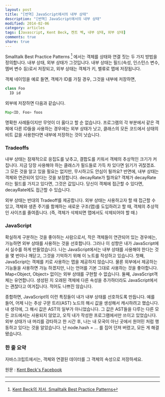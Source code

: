 ```yaml
---
layout: post
title: "[번역] JavaScript에서의 내부 상태"
description: "[번역] JavaScript에서의 내부 상태"
modified: 2014-02-06
category: articles
tags: [Javascript, Kent Beck, 켄트 벡, 내부 상태, 외부 상태]
comments: true
share: true
---
```


Smalltalk Best Practice Patterns [^1] 에서는 객체를 상태와 연결 짓는 두 가지 방법을 정의합니다. 내부 상태, 외부 상태가 그것입니다. 내부 상태는 필드(속성, 인스턴스 변수, 멤버 변수 등)로서 저장되고, 외부 상태는 객체가 키, 벨류로 맵에 저장됩니다.
 
객체 네이밍을 예로 들면, 객체가 ID를 가질 경우, 그것을 내부에 저장하면,

```java
class Foo
  ID id
```

외부에 저장하면 다음과 같습니다.

```java
Map<ID, Foo> foos
``` 

명확한 사례들이지만 무엇이 더 옳다고 할 순 없습니다. 프로그램의 각 부분에서 같은 객체에 다른 ID들을 사용하는 경우에는 외부 상태가 낫고, 클래스의 모든 코드에서 상태의 비트 값을 사용한다면 내부에 저장하는 것이 낫습니다.
 
### Tradeoffs
 
내부 상태는 잠재적으로 응집도를 낮추고, 결합도를 키워서 객체의 추상적인 크기가 커집니다. 지금 당장 사용해야 하는 클래스가 필드들로 가득 차 있다면 읽기가 귀찮겠죠. 그 모든 것을 알고 있을 필요는 없지만, 무시하고도 안심이 될까요? 반면에, 내부 상태는 객체와 연관되어 있다는 것을 보장합니다. decayRate가 뭘까요? 객체가 decayRate라는 필드를 가지고 있다면, 그것은 값입니다. 당신이 객체에 접근할 수 있다면, decayRate에도 접근할 수 있습니다.
 
외부 상태는 반대의 Tradeoff를 제공합니다. 외부 상태는 사용하고자 할 때 접근할 수 있고, 객체와 생존 주기를 함께하는 새로운 구조(맵)를 도입하려고 할 때, 객체의 추상적인 사이즈를 줄여줍니다. (즉, 객체가 삭제되면 맵에서도 삭제되어야 할 때.)
 
### JavaScript
 
확실하게 구분하는 것을 좋아하는 사람으로서, 작은 객체들이 연관되어 있는 경우에는, 가능하면 외부 상태를 사용하는 것을 선호합니다. 그러나 이 성향은 내가 JavaScript에서 실수를 하게 만들었습니다. 나는 JavaScript에서는 내부 상태를 사용해야 한다는 것을 몇 번이나 깨닫고, 그것을 기억하기 위해 이 노트를 작성하고 있습니다.
첫째, JavaScript는 객체를 키로 사용하는 맵을 제공하지 않습니다. 물론 외부에서 제공하는 기능들을 사용하면 가능 하겠지만, 나는 언어를 기본 그대로 사용하는 것을 좋아합니다. Map<Object, Object> 없이는 외부 상태를 구현할 수 없습니다. 둘째, JavaScript객체는 유연합니다. 생성된 지 오래된 객체에 다른 속성을 추가하더라도 JavaScript에서는 괜찮다고 여겨집니다. 적어도 나쁘진 않습니다.
 
종합하면, JavaScript의 이런 특징들이 내가 내부 상태를 선호하도록 만듭니다. 예를 들어, 어제 나는 추상 구문 트리(AST) 노드의 해시 값을 생성해서 캐시하려고 했습니다. 내 생각에, 그 해시 값은 AST의 일부가 아니었습니다. 그 값은 AST들을 다루는 다른 모든 코드에서는 사용되지 않았고, 오직 내가 작성한 프로그램에서만 쓰이고 있었습니다. 외부 상태가 내 머리를 강타하고 한 시간 후, 나는 내 모국이 아닌 곳에서 원어민 처럼 행동하고 있다는 것을 알았습니다. 난 node.hash = ... 를 집어 던져 버렸고, 모든 게 해결됐습니다.
 
### 한 줄 요약
 
자바스크립트에서는, 객체와 연결된 데이터를 그 객체의 속성으로 저장하세요.

원문 : [Kent Beck's Facebook](http://www.facebook.com/notes/kent-beck/intrinsic-state-in-javascript/709152922450908)

* * *
[^1]: [Kent Beck의 저서, Smalltalk Best Practice Patterns](http://book.naver.com/bookdb/book_detail.nhn?bid=231103)